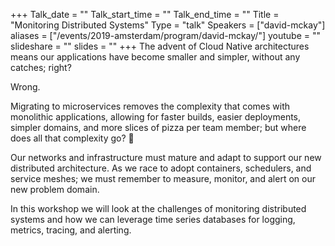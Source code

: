 +++
Talk_date = ""
Talk_start_time = ""
Talk_end_time = ""
Title = "Monitoring Distributed Systems"
Type = "talk"
Speakers = ["david-mckay"]
aliases = ["/events/2019-amsterdam/program/david-mckay/"]
youtube = ""
slideshare = ""
slides = ""
+++
The advent of Cloud Native architectures means our applications have become smaller and simpler, without any catches; right?

Wrong.

Migrating to microservices removes the complexity that comes with monolithic applications, allowing for faster builds, easier deployments, simpler domains, and more slices of pizza per team member; but where does all that complexity go? 🧐

Our networks and infrastructure must mature and adapt to support our new distributed architecture. As we race to adopt containers, schedulers, and service meshes; we must remember to measure, monitor, and alert on our new problem domain.

In this workshop we will look at the challenges of monitoring distributed systems and how we can leverage time series databases for logging, metrics, tracing, and alerting.

